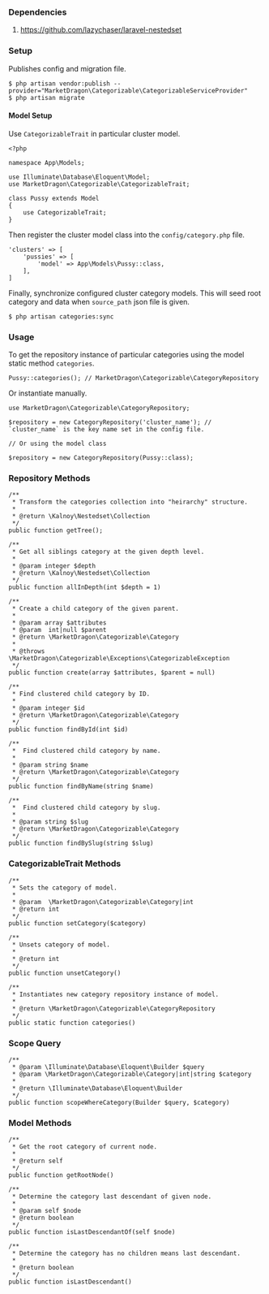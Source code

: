 ### Dependencies
1. https://github.com/lazychaser/laravel-nestedset

### Setup
Publishes config and migration file.

```
$ php artisan vendor:publish --provider="MarketDragon\Categorizable\CategorizableServiceProvider"
$ php artisan migrate
```

#### Model Setup
Use `CategorizableTrait` in particular cluster model.

```
<?php

namespace App\Models;

use Illuminate\Database\Eloquent\Model;
use MarketDragon\Categorizable\CategorizableTrait;

class Pussy extends Model
{
    use CategorizableTrait;
}
```

Then register the cluster model class into the `config/category.php` file.

```
'clusters' => [
    'pussies' => [
        'model' => App\Models\Pussy::class,
    ],
]
```

Finally, synchronize configured cluster category models. This will seed root category and data when `source_path` json file is given.

```
$ php artisan categories:sync
```

### Usage
To get the repository instance of particular categories using the model static method `categories`.

```
Pussy::categories(); // MarketDragon\Categorizable\CategoryRepository
```

Or instantiate manually.

```
use MarketDragon\Categorizable\CategoryRepository;

$repository = new CategoryRepository('cluster_name'); // `cluster_name` is the key name set in the config file.

// Or using the model class

$repository = new CategoryRepository(Pussy::class);
```

### Repository Methods

```
/**
 * Transform the categories collection into "heirarchy" structure.
 *
 * @return \Kalnoy\Nestedset\Collection
 */
public function getTree();
```
```
/**
 * Get all siblings category at the given depth level.
 *
 * @param integer $depth
 * @return \Kalnoy\Nestedset\Collection
 */
public function allInDepth(int $depth = 1)
```
```
/**
 * Create a child category of the given parent.
 *
 * @param array $attributes
 * @param  int|null $parent
 * @return \MarketDragon\Categorizable\Category
 *
 * @throws \MarketDragon\Categorizable\Exceptions\CategorizableException
 */
public function create(array $attributes, $parent = null)
```
```
/**
 * Find clustered child category by ID.
 *
 * @param integer $id
 * @return \MarketDragon\Categorizable\Category
 */
public function findById(int $id)
```
```
/**
 *  Find clustered child category by name.
 *
 * @param string $name
 * @return \MarketDragon\Categorizable\Category
 */
public function findByName(string $name)
```
```
/**
 *  Find clustered child category by slug.
 *
 * @param string $slug
 * @return \MarketDragon\Categorizable\Category
 */
public function findBySlug(string $slug)
```

### CategorizableTrait Methods
```
/**
 * Sets the category of model.
 *
 * @param  \MarketDragon\Categorizable\Category|int
 * @return int
 */
public function setCategory($category)
```
```
/**
 * Unsets category of model.
 *
 * @return int
 */
public function unsetCategory()
```
```
/**
 * Instantiates new category repository instance of model.
 *
 * @return \MarketDragon\Categorizable\CategoryRepository
 */
public static function categories()
```

### Scope Query
```
/**
 * @param \Illuminate\Database\Eloquent\Builder $query
 * @param \MarketDragon\Categorizable\Category|int|string $category
 *
 * @return \Illuminate\Database\Eloquent\Builder
 */
public function scopeWhereCategory(Builder $query, $category)
```

### Model Methods
```
/**
 * Get the root category of current node.
 *
 * @return self
 */
public function getRootNode()
```
```
/**
 * Determine the category last descendant of given node.
 *
 * @param self $node
 * @return boolean
 */
public function isLastDescendantOf(self $node)
```
```
/**
 * Determine the category has no children means last descendant.
 *
 * @return boolean
 */
public function isLastDescendant()
```
